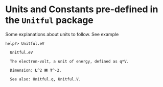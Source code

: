# Units and Constants pre-defined in the `Unitful` package

Some explanations about units to follow. See example

```
help?> Unitful.eV

  Unitful.eV

  The electron-volt, a unit of energy, defined as q*V.

  Dimension: 𝐋^2 𝐌 𝐓^-2.

  See also: Unitful.q, Unitful.V.
```
